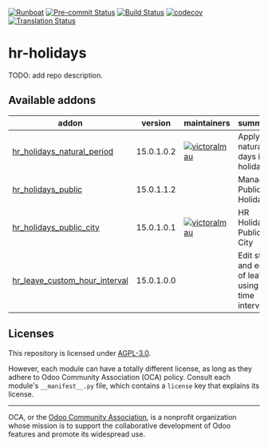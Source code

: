 
[![Runboat](https://img.shields.io/badge/runboat-Try%20me-875A7B.png)](https://runboat.odoo-community.org/builds?repo=OCA/hr-holidays&target_branch=15.0)
[![Pre-commit Status](https://github.com/OCA/hr-holidays/actions/workflows/pre-commit.yml/badge.svg?branch=15.0)](https://github.com/OCA/hr-holidays/actions/workflows/pre-commit.yml?query=branch%3A15.0)
[![Build Status](https://github.com/OCA/hr-holidays/actions/workflows/test.yml/badge.svg?branch=15.0)](https://github.com/OCA/hr-holidays/actions/workflows/test.yml?query=branch%3A15.0)
[![codecov](https://codecov.io/gh/OCA/hr-holidays/branch/15.0/graph/badge.svg)](https://codecov.io/gh/OCA/hr-holidays)
[![Translation Status](https://translation.odoo-community.org/widgets/hr-holidays-15-0/-/svg-badge.svg)](https://translation.odoo-community.org/engage/hr-holidays-15-0/?utm_source=widget)

<!-- /!\ do not modify above this line -->

# hr-holidays

TODO: add repo description.

<!-- /!\ do not modify below this line -->

<!-- prettier-ignore-start -->

[//]: # (addons)

Available addons
----------------
addon | version | maintainers | summary
--- | --- | --- | ---
[hr_holidays_natural_period](hr_holidays_natural_period/) | 15.0.1.0.2 | [![victoralmau](https://github.com/victoralmau.png?size=30px)](https://github.com/victoralmau) | Apply natural days in holidays
[hr_holidays_public](hr_holidays_public/) | 15.0.1.1.2 |  | Manage Public Holidays
[hr_holidays_public_city](hr_holidays_public_city/) | 15.0.1.0.1 | [![victoralmau](https://github.com/victoralmau.png?size=30px)](https://github.com/victoralmau) | HR Holidays Public City
[hr_leave_custom_hour_interval](hr_leave_custom_hour_interval/) | 15.0.1.0.0 |  | Edit start and end of leaves using time intervals

[//]: # (end addons)

<!-- prettier-ignore-end -->

## Licenses

This repository is licensed under [AGPL-3.0](LICENSE).

However, each module can have a totally different license, as long as they adhere to Odoo Community Association (OCA)
policy. Consult each module's `__manifest__.py` file, which contains a `license` key
that explains its license.

----
OCA, or the [Odoo Community Association](http://odoo-community.org/), is a nonprofit
organization whose mission is to support the collaborative development of Odoo features
and promote its widespread use.
